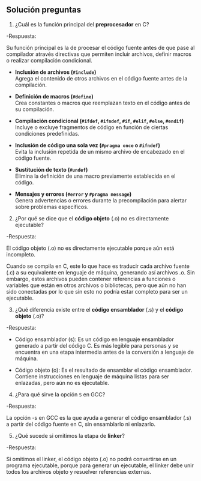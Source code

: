 
## Solución preguntas

1. ¿Cuál es la función principal del **preprocesador** en C?

-Respuesta:

Su función principal es la de procesar el código fuente antes de que pase al compilador através directivas que permiten incluir archivos, definir macros o realizar compilación condicional.  

- **Inclusión de archivos (`#include`)**  
   Agrega el contenido de otros archivos en el código fuente antes de la compilación.  

- **Definición de macros (`#define`)**  
   Crea constantes o macros que reemplazan texto en el código antes de su compilación.  

- **Compilación condicional (`#ifdef`, `#ifndef`, `#if`, `#elif`, `#else`, `#endif`)**  
   Incluye o excluye fragmentos de código en función de ciertas condiciones predefinidas.  

- **Inclusión de código una sola vez (`#pragma once` o `#ifndef`)**  
   Evita la inclusión repetida de un mismo archivo de encabezado en el código fuente.  

- **Sustitución de texto (`#undef`)**  
   Elimina la definición de una macro previamente establecida en el código.  

- **Mensajes y errores (`#error` y `#pragma message`)**  
   Genera advertencias o errores durante la precompilación para alertar sobre problemas específicos.


2. ¿Por qué se dice que el **código objeto** (.o) no es directamente ejecutable?

-Respuesta:

El código objeto (.o) no es directamente ejecutable porque aún está incompleto.

Cuando se compila en C, este lo que hace es traducir cada archivo fuente (.c) a su equivalente en lenguaje de máquina, generando así archivos .o. Sin embargo, estos archivos pueden contener referencias a funciones o variables que están en otros archivos o bibliotecas, pero que aún no han sido conectadas por lo que sin esto no podría estar completo para ser un ejecutable.

3. ¿Qué diferencia existe entre el **código ensamblador** (.s) y el **código objeto** (.o)?

-Respuesta:

- Código ensamblador (s): Es un código en lenguaje ensamblador generado a partir del código C. Es más legible para personas y se encuentra en una etapa intermedia antes de la conversión a lenguaje de máquina.

- Código objeto (o): Es el resultado de ensamblar el código ensamblador. Contiene instrucciones en lenguaje de máquina listas para ser enlazadas, pero aún no es ejecutable.


4. ¿Para qué sirve la opción `S` en GCC?

-Respuesta:

La opción -s en GCC es la que ayuda a generar el código ensamblador (.s) a partir del código fuente en C, sin ensamblarlo ni enlazarlo.


5. ¿Qué sucede si omitimos la etapa de **linker**?

-Respuesta:

Si omitimos el linker, el código objeto (.o) no podrá convertirse en un programa ejecutable, porque para generar un ejecutable, el linker debe unir todos los archivos objeto y resuelver referencias externas.


